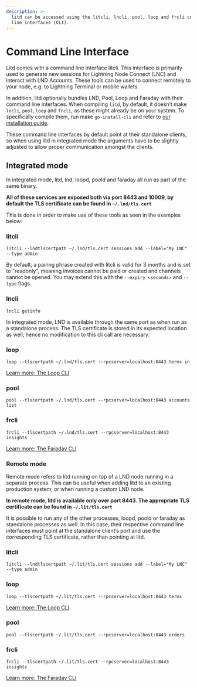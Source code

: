 ```yaml
---
description: >-
  litd can be accessed using the litcli, lncli, pool, loop and frcli command
  line interfaces (CLI).
---
```


# Command Line Interface

Litd comes with a command line interface litcli. This interface is primarily used to generate new sessions for Lightning Node Connect (LNC) and interact with LND Accounts. These tools can be used to connect remotely to your node, e.g. to Lightning Terminal or mobile wallets.

In addition, litd optionally bundles LND, Pool, Loop and Faraday with their command line interfaces. When compiling `litd`, by default, it doesn’t make `lncli`, `pool`, `loop` and `frcli`, as these might already be on your system. To specifically compile them, run make `go-install-cli` and refer to [our installation guide](get-lit.md).

These command line interfaces by default point at their standalone clients, so when using litd in integrated mode the arguments have to be slightly adjusted to allow proper communication  amongst the clients.

## Integrated mode <a href="#docs-internal-guid-8c53e272-7fff-5dd4-7b84-2b3bdfd4c6fb" id="docs-internal-guid-8c53e272-7fff-5dd4-7b84-2b3bdfd4c6fb"></a>

In integrated mode, litd, lnd, loopd, poold and faraday all run as part of the same binary.

**All of these services are exposed both via port 8443 and 10009, by default the TLS certificate can be found in `~/.lnd/tls.cert`**

This is done in order to make use of these tools as seen in the examples below:

### litcli <a href="#docs-internal-guid-bc066a10-7fff-c4e0-0c04-4a0c94ff2092" id="docs-internal-guid-bc066a10-7fff-c4e0-0c04-4a0c94ff2092"></a>

`litcli --lndtlscertpath ~/.lnd/tls.cert sessions add --label="My LNC" --type admin`

By default, a pairing phrase created with litcli is valid for 3 months and is set to "readonly", meaning invoices cannot be paid or created and channels cannot be opened. You may extend this with the `--expiry <seconds>` and `--type` flags.

### lncli

`lncli getinfo`

In integrated mode, LND is available through the same port as when run as a standalone process. The TLS certificate is stored in its expected location as well, hence no modification to this cli call are necessary.

### loop

`loop --tlscertpath ~/.lnd/tls.cert --rpcserver=localhost:8443 terms in`

[Learn more: The Loop CLI](../loop/the-loop-cli.md)

### pool

`pool --tlscertpath ~/.lnd/tls.cert --rpcserver=localhost:8443 accounts list`

### frcli

`frcli --tlscertpath ~/.lnd/tls.cert --rpcserver=localhost:8443 insights`

[Learn more: The Faraday CLI](../faraday/the-faraday-cli.md)

### Remote mode <a href="#docs-internal-guid-5cf191c2-7fff-982c-9d69-6179b5c357da" id="docs-internal-guid-5cf191c2-7fff-982c-9d69-6179b5c357da"></a>

Remote mode refers to litd running on top of a LND node running in a separate process. This can be useful when adding litd to an existing production system, or when running a custom LND node.

**In remote mode, litd is available only over port 8443. The appropriate TLS certificate can be found in `~/.lit/tls.cert`**

It is possible to run any of the other processes, loopd, poold or faraday as standalone processes as well. In this case, their respective command line interfaces must point at the standalone client’s port and use the corresponding TLS certificate, rather than pointing at litd.

### litcli <a href="#docs-internal-guid-e71ea847-7fff-613f-9b3d-57ba32e413fa" id="docs-internal-guid-e71ea847-7fff-613f-9b3d-57ba32e413fa"></a>

`litcli --lndtlscertpath ~/.lit/tls.cert sessions add --label="My LNC" --type admin`

### loop

`loop --tlscertpath ~/.lit/tls.cert --rpcserver=localhost:8443 terms`

[Learn more: The Loop CLI](../loop/the-loop-cli.md)

### pool

`pool --tlscertpath ~/.lit/tls.cert --rpcserver=localhost:8443 orders`

### frcli

`frcli --tlscertpath ~/.lit/tls.cert --rpcserver=localhost:8443 insights`

[Learn more: The Faraday CLI](../faraday/the-faraday-cli.md)
